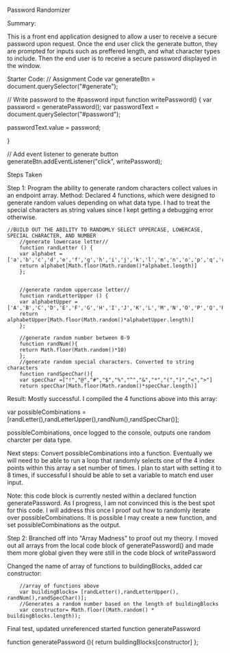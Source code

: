 Password Randomizer

Summary:

This is a front end application designed to allow a user to receive a secure password upon request. Once the end user click the generate button, they are prompted for inputs such as preffered length, and what character types to include. Then the end user is to receive a secure password displayed in the window.


Starter Code:
// Assignment Code
var generateBtn = document.querySelector("#generate");

// Write password to the #password input
function writePassword() {
  var password = generatePassword();
  var passwordText = document.querySelector("#password");

  passwordText.value = password;

}

// Add event listener to generate button
generateBtn.addEventListener("click", writePassword);

Steps Taken

Step 1: Program the ability to generate random characters collect values in an endpoint array.
Method: Declared 4 functions, which were designed to generate random values depending on what data type. I had to treat the special characters as string values since I kept getting a debugging error otherwise. 

    //BUILD OUT THE ABILITY TO RANDOMLY SELECT UPPERCASE, LOWERCASE, SPECIAL CHARACTER, AND NUMBER 
        //generate lowercase letter//
        function randLetter () {
        var alphabet =['a','b','c','d','e','f','g','h','i','j','k','l','m','n','o','p','q','r','s','t','u','v','w','x','y','z'];
        return alphabet[Math.floor(Math.random()*alphabet.length)]
        };
        
        
        //generate random uppercase letter//
        function randLetterUpper () {
        var alphabetUpper =['A','B','C','D','E','F','G','H','I','J','K','L','M','N','O','P','Q','R','S','T','U','V','W','X','Y','Z']
        return alphabetUpper[Math.floor(Math.random()*alphabetUpper.length)]
        };
            
        //generate random number between 0-9
        function randNum(){ 
        return Math.floor(Math.random()*10)
        };
        //generate random special characters. Converted to string characters
        function randSpecChar(){
        var specChar =["!","@","#","$","%","^","&","*","(",")","<",">"]
        return specChar[Math.floor(Math.random()*specChar.length)]

Result: Mostly successful. I compiled the 4 functions above into this array:

   var possibleCombinations = [randLetter(),randLetterUpper(),randNum(),randSpecChar()];

possibleCombinations, once logged to the console, outputs one random charcter per data type.



Next steps: Convert possibleCombinations into a function. Eventually we will need to be able to run a loop that randomly selects one of the 4 index points within this array a set number of times. I plan to start with setting it to 8 times, if successful I should be able to set a variable to match end user input.

Note: this code block is currently nested within a declared function generatePassword. As I progress, I am not convinced this is the best spot for this code. I will address this once I proof out how to randomly iterate over possibleCombinations. It is possible I may create a new function, and set possibleCombinations as the output. 

Step 2: Branched off into "Array Madness" to proof out my theory. I moved out all arrays from the local code block of generatePassword() and made them more global given they were still in the code block of writePassword

Changed the name of array of functions to buildingBlocks, added car constructor:
 
        //array of functions above
        var buildingBlocks= [randLetter(),randLetterUpper(), randNum(),randSpecChar()];      
        //Generates a random number based on the length of buildingBlocks
        var constructor= Math.floor((Math.random() * buildingBlocks.length));
    
    
Final test, updated unreferenced started function generatePassword

 function generatePassword (){
              return buildingBlocks[constructor]
        };
